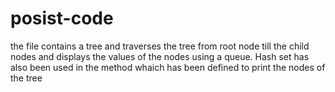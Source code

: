 # posist-code
the file contains a tree and traverses the tree from root node till the child nodes and displays the values of the nodes using a queue.
Hash set has also been used in the method whaich has been defined to print the nodes of the tree
